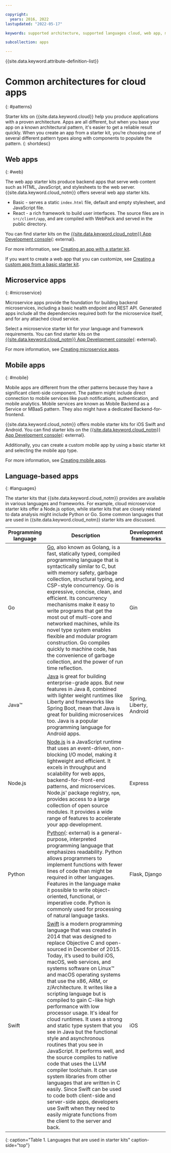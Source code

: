```yaml
---

copyright:
  years: 2016, 2022
lastupdated: "2022-05-17"

keywords: supported architecture, supported languages cloud, web app, microservices, mobile, programming languages, app types, common architecture, cloud app, developer console, app service

subcollection: apps

---
```


{{site.data.keyword.attribute-definition-list}}

# Common architectures for cloud apps
{: #patterns}

Starter kits on {{site.data.keyword.cloud}} help you produce applications with a proven architecture. Apps are all different, but when you base your app on a known architectural pattern, it's easier to get a reliable result quickly. When you create an app from a starter kit, you’re choosing one of several different pattern types along with components to populate the pattern.
{: shortdesc}

## Web apps
{: #web}

The web app starter kits produce backend apps that serve web content such as HTML, JavaScript, and stylesheets to the web server. {{site.data.keyword.cloud_notm}} offers several web app starter kits.

* Basic - serves a static `index.html` file, default and empty stylesheet, and JavaScript file.
* React - a rich framework to build user interfaces. The source files are in `src/client/app`, and are compiled with WebPack and served in the public directory.

You can find starter kits on the [{{site.data.keyword.cloud_notm}} App Development console](/developer/appservice/starter-kits){: external}.

For more information, see [Creating an app with a starter kit](/docs/apps?topic=apps-tutorial-starterkit).

If you want to create a web app that you can customize, see [Creating a custom app from a basic starter kit](/docs/apps?topic=apps-tutorial-scratch).

## Microservice apps
{: #microservice}

Microservice apps provide the foundation for building backend microservices, including a basic health endpoint and REST API. Generated apps include all the dependencies required both for the microservice itself, and for any attached cloud service.

Select a microservice starter kit for your language and framework requirements. You can find starter kits on the [{{site.data.keyword.cloud_notm}} App Development console](/developer/appservice/starter-kits){: external}.

For more information, see [Creating microservice apps](/docs/apps?topic=apps-tutorial-microservice).

## Mobile apps
{: #mobile}

Mobile apps are different from the other patterns because they have a significant client-side component. The pattern might include direct connection to mobile services like push notifications, authentication, and mobile analytics. Mobile services are known as Mobile Backend as a Service or MBaaS pattern. They also might have a dedicated Backend-for-frontend.

{{site.data.keyword.cloud_notm}} offers mobile starter kits for iOS Swift and Android. You can find starter kits on the [{{site.data.keyword.cloud_notm}} App Development console](/developer/appservice/starter-kits){: external}.

Additionally, you can create a custom mobile app by using a basic starter kit and selecting the mobile app type.

For more information, see [Creating mobile apps](/docs/apps?topic=apps-tutorial-mobile).

## Language-based apps
{: #languages}

The starter kits that {{site.data.keyword.cloud_notm}} provides are available in various languages and frameworks. For example, cloud microservice starter kits offer a Node.js option, while starter kits that are closely related to data analysis might include Python or Go. Some common languages that are used in {{site.data.keyword.cloud_notm}} starter kits are discussed.

|Programming language | Description | Development frameworks |
|-----|-----|-----|
|Go | [Go](/docs/go?topic=go-getting-started), also known as Golang, is a fast, statically typed, compiled programming language that is syntactically similar to C, but with memory safety, garbage collection, structural typing, and CSP-style concurrency. Go is expressive, concise, clean, and efficient. Its concurrency mechanisms make it easy to write programs that get the most out of multi-core and networked machines, while its novel type system enables flexible and modular program construction. Go compiles quickly to machine code, has the convenience of garbage collection, and the power of run time reflection. | Gin |
|Java&trade; | [Java](/docs/java?topic=java-getting-started) is great for building enterprise-grade apps. But new features in Java 8, combined with lighter weight runtimes like Liberty and frameworks like Spring Boot, mean that Java is great for building microservices too. Java is a popular programming language for Android apps. | Spring, Liberty, Android |
|Node.js | [Node.js](/node?topic=node-getting-started) is a JavaScript runtime that uses an event-driven, non-blocking I/O model, making it lightweight and efficient. It excels in throughput and scalability for web apps, backend-for-front-end patterns, and microservices. Node.js' package registry, `npm`, provides access to a large collection of open source modules. It provides a wide range of features to accelerate your app development. | Express|
|Python | [Python](https://github.com/IBM/python-django-app){: external} is a general-purpose, interpreted programming language that emphasizes readability. Python allows programmers to implement functions with fewer lines of code than might be required in other languages. Features in the language make it possible to write object-oriented, functional, or imperative code. Python is commonly used for processing of natural language tasks. | Flask, Django |
|Swift | [Swift](/docs/swift?topic=swift-getting-started) is a modern programming language that was created in 2014 that was designed to replace Objective C and open-sourced in December of 2015. Today, it’s used to build iOS, macOS, web services, and systems software on Linux&trade; and macOS operating systems that use the x86, ARM, or z/Architecture. It writes like a scripting language but is compiled to gain C-like high performance with low processor usage. It's ideal for cloud runtimes. It uses a strong and static type system that you see in Java but the functional style and asynchronous routines that you see in JavaScript. It performs well, and the source compiles to native code that uses the LLVM compiler toolchain. It can use system libraries from other languages that are written in C easily. Since Swift can be used to code both client-side and server-side apps, developers use Swift when they need to easily migrate functions from the client to the server and back. | iOS|
{: caption="Table 1. Languages that are used in starter kits" caption-side="top"}
